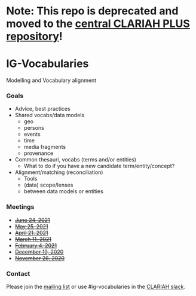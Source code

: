 # Note: This repo is deprecated and moved to the [central CLARIAH PLUS repository](https://github.com/CLARIAH/clariah-plus)!

# IG-Vocabularies
Modelling and Vocabulary alignment

### Goals
- Advice, best practices
- Shared vocabs/data models
  - geo
  - persons
  - events
  - time
  - media fragments
  - provenance
- Common thesauri, vocabs (terms and/or entities)
  - What to do if you have a new candidate term/entity/concept?
- Alignment/matching (reconciliation)
  - Tools
  - (data) scope/lenses
  - between data models or entities

### Meetings
- ~~[June 24, 2021](minutes/20210624.md)~~
- ~~[May 25, 2021](minutes/20210525.md)~~
- ~~[April 21, 2021](minutes/20210421.md)~~
- ~~[March 11, 2021](minutes/20210311.md)~~
- ~~[February 4, 2021](minutes/20210204.md)~~
- ~~[December 19, 2020](minutes/20201219.md)~~
- ~~[November 26, 2020](minutes/20201126.md)~~

### Contact
Please join the [mailing list](https://groups.google.com/u/1/g/clariah-ig-vocabularies) or use #ig-vocabularies in the [CLARIAH slack](https://clariah.slack.com/).

